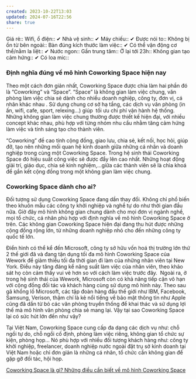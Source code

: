 ```yaml
---
created: 2023-10-22T13:03
updated: 2024-07-16T22:56
share: true
---
```


Giá rẻ:: 
Wifi, ổ điện:: ✔
Nhà vệ sinh:: ✔
Máy chiếu:: ✔
Được nói to:: 
Không bị ồn từ bên ngoài:: 
Bàn đúng kích thước làm việc:: ✔
Có thể vận động cơ thể/nằm la liệt:: ✔
Nước ngon:: 
Gần trung tâm:: 
Ở lại tới 23h:: 
Không gian tạo cảm hứng:: ✔
Có loa mic:: 



### Định nghĩa đúng về mô hình Coworking Space hiện nay

Theo một cách đơn giản nhất, Coworking Space được chia làm hai phần đó là “Coworking” và “Space”. “Space” là không gian làm việc chung, văn phòng làm việc chia sẻ dành cho nhiều doanh nghiệp, công ty, đơn vị, cá nhân khác nhau . Sử dụng chung cơ sở hạ tầng, các dịch vụ văn phòng (in ấn, wifi, cafe, sport, relexing…) giúp  tối ưu chi phí vận hành hệ thống. Những không gian làm việc chung thường được thiết kế hiện đại, với nhiều concept khác nhau, phù hợp với từng nhóm nhu cầu nhằm tăng cảm hứng làm việc và tính sáng tạo cho thành viên.

“Coworking” đề cao tính cộng đồng, giao lưu, chia sẻ, kết nối, học hỏi, giúp đỡ, tạo nên những mối quan hệ kinh doanh giữa những cá nhân và doanh nghiệp trong cùng một Coworking Space. Trong hệ sinh thái Coworking Space đó hiệu suất công việc sẽ được đẩy lên cao nhất. Những hoạt động giải trí, giáo dục, chia sẻ kinh nghiệm,…giữa các thành viên sẽ là chìa khoá để gắn kết cộng đồng trong một không gian làm việc chung.

### Coworking Space dành cho ai?

Đối tượng sử dụng Coworking Space đang dần thay đổi. Không chỉ phổ biến theo khuôn mẫu các công ty khởi nghiệp và nghề tự do như thời gian đầu nữa. Giờ đây mô hình không gian chung dành cho mọi đơn vị ngành nghề, mọi tổ chức, cá nhân phù hợp với định nghĩa về mô hình Coworking Space ở trên. Các không gian Coworking Space hiện đại đang thu hút được những cộng đồng rộng lớn, từ những doanh nghiệp nhỏ cho đến những công ty quốc tế lớn.

Điển hình có thể kể đến Microsoft, công ty sở hữu vốn hoá thị trường lớn thứ 2 thế giới đã và đang tận dụng tối đa mô hình Coworking Space của Wework để giảm thiểu tối đa thời gian đi làm của những nhân viên tại New York. Điều này tăng đáng kể năng suất làm việc của nhân viên, theo khảo sát họ còn cảm thấy vui vẻ hơn so với cách làm việc trước đây.  Ngoài ra, ở trong hệ sinh thái của Wework, Microsoft còn có khả năng tiếp cận vô hạn với cộng đồng đối tác và khách hàng cùng sử dụng mô hình này. Theo sau gã khổng lồ Microsoft, các tập đoàn hàng đầu thế giới như IBM, Facebook, Samsung, Verison, thậm chí là kẻ nổi tiếng về bảo mật thông tin như Apple cũng đã dần từ bỏ các văn phòng truyền thống để khai thác và sử dụng lợi thế mà mô hình văn phòng chia sẻ mang lại. Vậy tại sao Coworking Space lại có sức hút lớn đến như vậy?

Tại Việt Nam, Coworking Space cung cấp đa dạng các dịch vụ như: chỗ ngồi tự do, chỗ ngồi cố định, phòng làm việc riêng, không gian tổ chức sự kiện, phòng họp… Nó phù hợp với nhiều đối tượng khách hàng như: công ty khởi nghiệp, freelancer, doanh nghiệp nước ngoài đặt trụ sở kinh doanh tại Việt Nam hoặc chỉ đơn giản là những cá nhân, tổ chức cần không gian để gặp gỡ đối tác, hội họp.

[Coworking Space là gì? Những điều cần biết về mô hình Coworking Space](https://tiktak.com.vn/coworking-space-la-gi-nhung-dieu-can-biet-ve-mo-hinh-coworking-space/#Dinh_nghia_dung_ve_mo_hinh_Coworking_Space_hien_nay)
